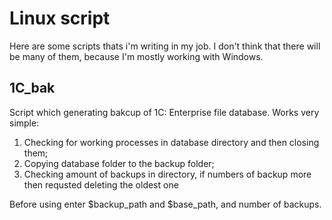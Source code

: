 # Linux script
Here are some scripts thats i'm writing in my job. I don't think that there will be many of them, because I'm mostly working with Windows.

## 1C_bak
Script which generating bakcup of 1C: Enterprise file database. Works very simple:
1. Checking for working processes in database directory and then closing them;
2. Copying database folder to the backup folder;
3. Checking amount of backups in directory, if numbers of backup more then requsted deleting the oldest one

Before using enter $backup_path and $base_path, and number of backups.